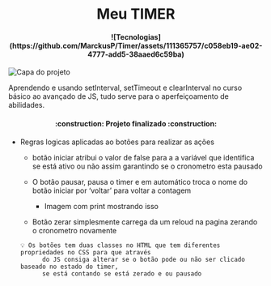 <h1 align="center"> Meu TIMER </h1>
<h4 align="center"> 
![Tecnologias](https://github.com/MarckusP/Timer/assets/111365757/c058eb19-ae02-4777-add5-38aaed6c59ba)
</h4>


![Capa do projeto](https://github.com/MarckusP/Timer/assets/111365757/c058eb19-ae02-4777-add5-38aaed6c59ba)


Aprendendo e usando setInterval, setTimeout e clearInterval no curso básico ao avançado de JS, tudo serve para o aperfeiçoamento de abilidades.

<h4 align="center"> 
    :construction:  Projeto finalizado  :construction:
</h4>


- Regras logicas aplicadas ao botões para realizar as ações
  
    - botão iniciar atribui o valor de false para a a variável que identifica se está ativo ou não assim garantindo se o cronometro esta pausado
      
    - O botão pausar, pausa o timer e em automático troca o nome do botão iniciar por ‘voltar’ para voltar a contagem
        - Imagem com print mostrando isso
          
    - Botão zerar simplesmente carrega da um reloud na pagina zerando o cronometro novamente
    
    <aside>
    

      💡 Os botões tem duas classes no HTML que tem diferentes propriedades no CSS para que através
            do JS consiga alterar se o botão pode ou não ser clicado baseado no estado do timer,
            se está contando se está zerado e ou pausado
    
    </aside>
